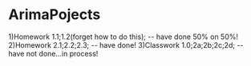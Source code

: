 # ArimaPojects
1)Homework 1.1;1.2(forget how to do this); -- have done 50% on 50%!
2)Homework 2.1;2.2;2.3; -- have done!
3)Classwork 1.0;2a;2b;2c;2d; -- have not done...in process!
